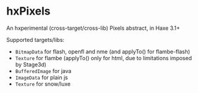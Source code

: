 hxPixels
========

An hxperimental (cross-target/cross-lib) Pixels abstract, in Haxe 3.1+

Supported targets/libs:

 - `BitmapData` for flash, openfl and nme (and applyTo() for flambe-flash)
 - `Texture` for flambe (applyTo() only for html, due to limitations imposed by Stage3d)
 - `BufferedImage` for java
 - `ImageData` for plain js
 - `Texture` for snow/luxe

